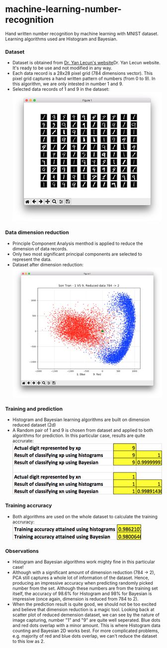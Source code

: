 # machine-learning-number-recognition
Hand written number recognition by machine learning with MNIST dataset. Learning algorithms used are Histogram and Bayesian.

### Dataset 
* Dataset is obtained from <a href="http://yann.lecun.com/exdb/mnist/" target="_blank">Dr. Yan Lecun's website</a>Dr. Yan Lecun website. It's ready to be use and not modified in any way.
* Each data record is a 28x28 pixel grid (784 dimensions vector). This pixel grid captures a hand written pattern of numbers (from 0 to 9). In this algorithm, we are only intested in number 1 and 9.
* Selected data records of 1 and 9 in the dataset:
![selected data](./img/selected_data.png)


### Data dimension reduction
* Principle Component Analysis menthod is applied to reduce the dimension of data records.
* Only two most significant principal components are selected to represent the data.
* Dataset after dimension reduction:
![Dimension reduced](./img/Dimension_reduced.png)


### Training and prediction
* Histogram and Bayesian learning algorithms are built on dimension reduced dataset (2d)
* A Random pair of 1 and 9 is chosen from dataset and applied to both algorithms for prediction. In this particular case, results are quite accrurate:
![Prediction results](./img/Prediction_results.png)


### Training accruracy
* Both algorithms are used on the whole dataset to calculate the training accruracy:
![training accuracy](./img/training_accuracy.png)


### Observations
* Histogram and Bayesian algorithms work mighty fine in this particular case!
* Although with a significant amount of dimension reduction (784 -> 2), PCA still captures a whole lot of information of the dataset. Hence, producing an impressive accuracy when predicting randomly picked number from the set. Although these numbers are from the training set itself, the accuracy of 98.6% for Histogram and 98% for Bayesian is impressive (once again, dimension is reduced from 784 to 2).
* When the prediction result is quite good, we should not be too excited and believe that dimension reduction is a magic tool. Looking back at scatter plot of reduced demension dataset, we can see by the nature of image capturing, number "1" and "9" are quite well seperated. Blue dots and red dots overlap with a minor amount. This is where Histogram data counting and Bayesian 2D works best. For more complicated problems, e.g. majority of red and blue dots overlap, we can't reduce the dataset to this low as 2.